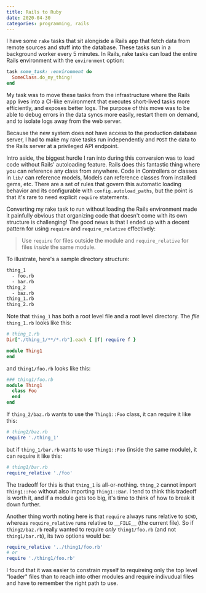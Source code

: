 ```yaml
---
title: Rails to Ruby
date: 2020-04-30
categories: programming, rails
---
```


I have some `rake` tasks that sit alongisde a Rails app that fetch data from remote
sources and stuff into the database. These tasks sun in a background worker every 5 minutes. In Rails, rake tasks can load the entire Rails
environment with the `environment` option:

```ruby
task some_task: :environment do
  SomeClass.do_my_thing!
end
```

My task was to move these tasks from the infrastructure where the Rails app lives
into a CI-like environment that executes short-lived tasks more efficiently,
and exposes better logs. The purpose of this move was to be able to debug errors
in the data syncs more easily, restart them on demand, and to isolate logs
away from the web server.

Because the new system does not have access to the production database server,
I had to make my rake tasks run independently and `POST` the data to the Rails server
at a privileged API endpoint.

Intro aside, the biggest hurdle I ran into during this conversion was to load code without Rails' autoloading feature.
Rails does this fantastic thing where you can reference any class from anywhere.
Code in Controllers or classes in `lib/` can reference models, Models can reference classes from installed gems, etc. There are a set of rules that govern this automatic loading
behavior and its configurable with `config.autoload_paths`, but the point is that it's rare
to need explicit `require` statements.

Converting my rake task to run without loading the Rails environment made it painfully obvious
that organizing code that doesn't come with its own structure is challenging! The good news is
that I ended up with a decent pattern for using `require` and `require_relative` effectively:

> Use `require` for files outside the module and `require_relative` for files _inside_ the same module.

To illustrate, here's a sample directory structure:

```bash
thing_1
  - foo.rb
  - bar.rb
thing_2
  - baz.rb
thing_1.rb
thing_2.rb
```

Note that `thing_1` has both a root level file and a root level directory. The _file_ `thing_1.rb` looks like this:

```ruby
# thing_1.rb
Dir["./thing_1/**/*.rb"].each { |f| require f }

module Thing1
end
```

and `thing1/foo.rb` looks like this:

```ruby
### thing1/foo.rb
module Thing1
  class Foo
  end
end
```

If `thing_2/baz.rb` wants to use the `Thing1::Foo` class, it can require
it like this:

```ruby
# thing2/baz.rb
require './thing_1'
```

but if `thing_1/bar.rb` wants to use `Thing1::Foo` (inside the same module), it can require it like this:

```ruby
# thing1/bar.rb
require_relative './foo'
```

The tradeoff for this is that `thing_1` is all-or-nothing. `thing_2` cannot
import `Thing1::Foo` without also importing `Thing1::Bar`. I tend to think
this tradeoff is worth it, and if a module gets too big, it's time to think
of how to break it down further.

Another thing worth noting here is that `require` always runs relative to `$CWD`, whereas `require_relative` runs relative to `__FILE__` (the current file). So if `thing2/baz.rb` really wanted to require _only_ `thing1/foo.rb` (and not `thing1/bar.rb`), its two options would be:

```ruby
require_relative '../thing1/foo.rb'
# or
require './thing1/foo.rb'
```

I found that it was easier to constrain myself to requireing only the top level "loader" files than to reach into other modules and require indivudual
files and have to remember the right path to use.
